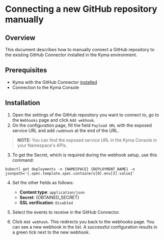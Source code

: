 # Connecting a new GitHub repository manually

## Overview

This document describes how to manually connect a GitHub repository to the existing GitHub Connector installed in the Kyma environment.

## Prerequisites

- Kyma with the GitHub Connector [installed](/docs/github-connector/installation.md)
- Connection to the Kyma Console

## Installation

1. Open the settings of the GitHub repository you want to connect to, go to the `Webhooks` page and click `Add webhook`.
2. On the configuration page, fill the field `Payload URL` with the exposed service URL and add `/webhook` at the end of the URL.
   
  > **NOTE:**  You can find the exposed service URL in the Kyma Console in your Namespace's APIs.

3. To get the Secret, which is required during the webhook setup, use this command:

```shell
kubectl get deployments -n {NAMESPACE} {DEPLOYMENT_NAME} -o jsonpath='{.spec.template.spec.containers[0].env[3].value}'
```

4. Set the other fields as follows:

    - **Content type**: `application/json`
    - **Secret**: {OBTAINED_SECRET}
    - **SSL verification**: `Disabled`

5. Select the events to receive in the GitHub Connector.
6. Click `Add webhook`. This redirects you back to the webhooks page. You can see a new webhook in the list. A successful configuration results in a green tick next to the new webhook.
